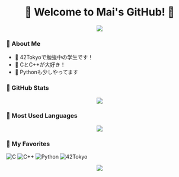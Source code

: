 <!-- タイトル -->
<h1 align="center">🌷 Welcome to Mai's GitHub! 🌷</h1>
<p align="center">
  <img src="https://readme-typing-svg.demolab.com?font=Cherry+Swash&color=FF69B4&size=24&center=true&vCenter=true&width=600&height=45&lines=Hello+World!+I'm+Mai.;I+love+C%2C+C%2B%2B+and+Python.%E2%9C%A8" />
</p>



### 💖 About Me

- 🌸 42Tokyoで勉強中の学生です！
- 🌟 CとC++が大好き！
- 🍓 Pythonも少しやってます



### 🦄 GitHub Stats

<p align="center">
  <img src="https://github-readme-stats.vercel.app/api?username=karen-kac&show_icons=true&theme=tokyonight&title_color=ff79c6&icon_color=ff79c6&cache_seconds=1800" />
</p>



### 🎨 Most Used Languages

<p align="center">
  <img src="https://github-readme-stats.vercel.app/api/top-langs/?username=karen-kac&layout=compact&theme=tokyonight&exclude_repo=skills-getting-started-with-github-copilot,satelliteBook" />

</p>



### 🧸 My Favorites

![C](https://img.shields.io/badge/-C-ff69b4?style=flat-square&logo=c&logoColor=white)
![C++](https://img.shields.io/badge/-C++-ff69b4?style=flat-square&logo=c%2B%2B&logoColor=white)
![Python](https://img.shields.io/badge/-Python-ff69b4?style=flat-square&logo=python&logoColor=white)
![42Tokyo](https://img.shields.io/badge/-42Tokyo-ff69b4?style=flat-square)



<p align="center">
  <img src="https://capsule-render.vercel.app/api?type=waving&color=ffb6c1&height=100&section=footer"/>
</p>
